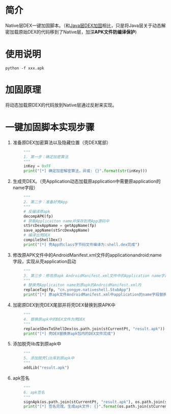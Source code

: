 # 简介

Native层DEX一键加固脚本。（和[Java层DEX加固](https://github.com/yongyecc/apksheller)相比，只是将Java层关于动态解密加载原始DEX的代码移到了Native层，加深**APK文件防编译保护**)

# 使用说明

```
python -f xxx.apk
```

# 加固原理

将动态加载原DEX的代码放到Native层通过反射来实现。

# 一键加固脚本实现步骤

1. 准备原DEX加密算法以及隐藏位置（壳DEX尾部）

```python
        """
        1. 第一步：确定加密算法
        """
        inKey = 0xFF
        print("[*] 确定加密解密算法，异或: {}".format(str(inKey)))
```

2. 生成壳DEX。（壳Application动态加载原application中需要原application的name字段）

```python
        """
        2. 第二步：准备好壳App
        """
        # 反编译原apk
        decompAPK(fp)
        # 获取Applicaiton name并保存到壳App源码中
        stSrcDexAppName = getAppName(fp)
        save_appName(stSrcDexAppName)
        # 编译出壳DEX
        compileShellDex()
        print("[*] 壳App的class字节码文件编译为:shell.dex完成")
```

3. 修改原APK文件中的AndroidManifest.xml文件的applicationandroid:name字段，实现从壳application启动

```python
        """
        3. 第三步：修改原apk AndroidManifest.xml文件中的Application name字段为壳的Application name字段
        """
        # 替换壳Applicaiton name到原apk的AndroidManifest.xml内
        replaceTag(fp, "cn.yongye.nativeshell.StubApp")
        print("[*] 原apk文件AndroidManifest.xml中application的name字段替换为壳application name字段完成")
```

4. 加密原DEX到壳DEX尾部并将壳DEX替换到原APK中

```python
        """
        4. 替换原apk中的DEX文件为壳DEX
        """
        replaceSDexToShellDex(os.path.join(stCurrentPt, "result.apk"))
        print("[*] 壳DEX替换原apk包内的DEX文件完成")
```

5. 添加脱壳lib库到原apk中

```python
        """
        5. 添加脱壳lib库到原apk中
        """
        addLib("result.apk")
```

6. apk签名

```python
        """
        6. apk签名
        """
        signApk(os.path.join(stCurrentPt, "result.apk"), os.path.join(stCurrentPt, "demo.keystore"))
        print("[*] 签名完成，生成apk文件: {}".format(os.path.join(stCurrentPt, "result.apk")))
```

